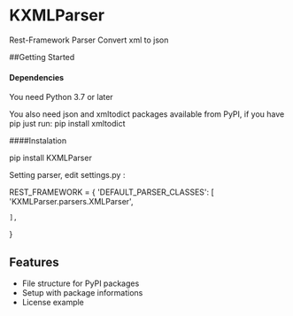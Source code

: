 # KXMLParser
Rest-Framework Parser Convert xml to json

##Getting Started
#### Dependencies
You need Python 3.7 or later

You also need json and xmltodict packages available from PyPI, if you have pip just run:
pip install xmltodict

####Instalation

pip install KXMLParser

Setting parser, edit settings.py :

REST_FRAMEWORK = {
    'DEFAULT_PARSER_CLASSES': [
        'KXMLParser.parsers.XMLParser',
        
    ],
}



## Features
- File structure for PyPI packages
- Setup with package informations
- License example

